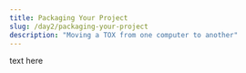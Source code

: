 ```yaml
---
title: Packaging Your Project
slug: /day2/packaging-your-project
description: "Moving a TOX from one computer to another"
---
```


text here